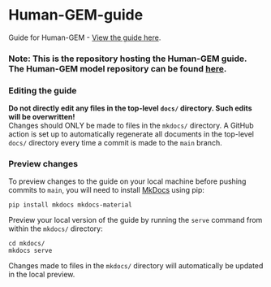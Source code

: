 # Human-GEM-guide

Guide for Human-GEM - [View the guide here](https://sysbiochalmers.github.io/Human-GEM-guide).

### Note: This is the repository hosting the Human-GEM **guide**. The Human-GEM **model** repository can be found [here](https://github.com/SysBioChalmers/Human-GEM).

### Editing the guide

**Do not directly edit any files in the top-level `docs/` directory. Such edits will be overwritten!**  
Changes should ONLY be made to files in the `mkdocs/` directory. A GitHub action is set up to automatically regenerate all documents in the top-level `docs/` directory every time a commit is made to the `main` branch.

### Preview changes

To preview changes to the guide on your local machine before pushing commits to `main`, you will need to install [MkDocs](https://www.mkdocs.org/) using pip:

```
pip install mkdocs mkdocs-material
```

Preview your local version of the guide by running the `serve` command from within the `mkdocs/` directory:

```
cd mkdocs/
mkdocs serve
```

Changes made to files in the `mkdocs/` directory will automatically be updated in the local preview.
